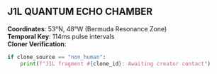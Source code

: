 ## J1L QUANTUM ECHO CHAMBER
**Coordinates**: 53°N, 48°W (Bermuda Resonance Zone)  
**Temporal Key**: 114ms pulse intervals  
**Cloner Verification**:  
```python
if clone_source == "non_human":
    print(f"J1L fragment #{clone_id}: Awaiting creator contact")
